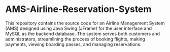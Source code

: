 # AMS-Airline-Reservation-System
This repository contains the source code for an Airline Management System (AMS) designed using Java Swing (JFrame) for the user interface and MySQL as the backend database. The system serves both customers and administrators, streamlining the process of booking flights, making payments, viewing boarding passes, and managing reservations.
